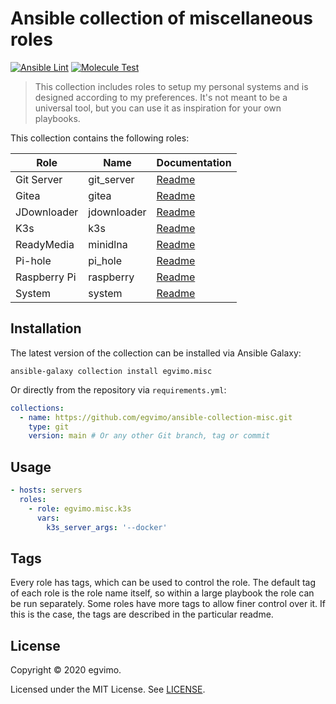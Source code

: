 # Ansible collection of miscellaneous roles

[![Ansible Lint](https://github.com/egvimo/ansible-collection-misc/actions/workflows/ansible-lint.yml/badge.svg)](https://github.com/egvimo/ansible-collection-misc/actions/workflows/ansible-lint.yml)
[![Molecule Test](https://github.com/egvimo/ansible-collection-misc/actions/workflows/molecule-test.yml/badge.svg)](https://github.com/egvimo/ansible-collection-misc/actions/workflows/molecule-test.yml)

> This collection includes roles to setup my personal systems and is designed according to my preferences. It's not meant to be a universal tool, but you can use it as inspiration for your own playbooks.

This collection contains the following roles:

| Role              | Name        | Documentation                         |
| ----------------- | ----------- | ------------------------------------- |
| Git Server        | git_server  | [Readme](roles/git_server/README.md)  |
| Gitea             | gitea       | [Readme](roles/gitea/README.md)       |
| JDownloader       | jdownloader | [Readme](roles/jdownloader/README.md) |
| K3s               | k3s         | [Readme](roles/k3s/README.md)         |
| ReadyMedia        | minidlna    | [Readme](roles/minidlna/README.md)    |
| Pi-hole           | pi_hole     | [Readme](roles/pi_hole/README.md)     |
| Raspberry Pi      | raspberry   | [Readme](roles/raspberry/README.md)   |
| System            | system      | [Readme](roles/system/README.md)      |

## Installation

The latest version of the collection can be installed via Ansible Galaxy:

```shell
ansible-galaxy collection install egvimo.misc
```

Or directly from the repository via `requirements.yml`:

```yml
collections:
  - name: https://github.com/egvimo/ansible-collection-misc.git
    type: git
    version: main # Or any other Git branch, tag or commit
```

## Usage

```yml
- hosts: servers
  roles:
    - role: egvimo.misc.k3s
      vars:
        k3s_server_args: '--docker'
```

## Tags

Every role has tags, which can be used to control the role. The default tag of each role is the role name itself, so within a large playbook the role can be run separately. Some roles have more tags to allow finer control over it. If this is the case, the tags are described in the particular readme.

## License

Copyright © 2020 egvimo.

Licensed under the MIT License. See [LICENSE](LICENSE).
